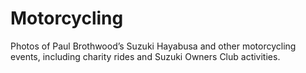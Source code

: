 # Motorcycling
Photos of Paul Brothwood’s Suzuki Hayabusa and other motorcycling events, including charity rides and Suzuki Owners Club activities.
